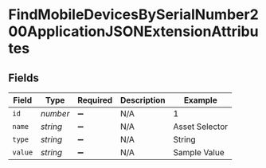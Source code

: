 # FindMobileDevicesBySerialNumber200ApplicationJSONExtensionAttributes


## Fields

| Field              | Type               | Required           | Description        | Example            |
| ------------------ | ------------------ | ------------------ | ------------------ | ------------------ |
| `id`               | *number*           | :heavy_minus_sign: | N/A                | 1                  |
| `name`             | *string*           | :heavy_minus_sign: | N/A                | Asset Selector     |
| `type`             | *string*           | :heavy_minus_sign: | N/A                | String             |
| `value`            | *string*           | :heavy_minus_sign: | N/A                | Sample Value       |